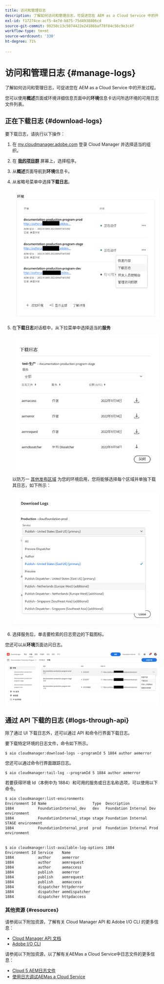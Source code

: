 ```yaml
---
title: 访问和管理日志
description: 了解如何访问和管理日志，可促进您在 AEM as a Cloud Service 中的开发过程。
exl-id: f17274ce-acf5-4e7d-b875-75d4938806cd
source-git-commit: 90250c13c5074422e24186baf78f84c56c9e3c4f
workflow-type: tm+mt
source-wordcount: '330'
ht-degree: 71%

---
```



# 访问和管理日志 {#manage-logs}

了解如何访问和管理日志，可促进您在 AEM as a Cloud Service 中的开发过程。

您可以使用&#x200B;**概述**&#x200B;页面或环境详细信息页面中的&#x200B;**环境**&#x200B;信息卡访问所选环境的可用日志文件列表。

## 正在下载日志 {#download-logs}

要下载日志，请执行以下操作：

1. 在 [my.cloudmanager.adobe.com](https://my.cloudmanager.adobe.com/) 登录 Cloud Manager 并选择适当的组织。

1. 在 **[我的项目群](/help/implementing/cloud-manager/getting-access-to-aem-in-cloud/editing-programs.md#my-programs)** 屏幕上，选择程序。

1. 从&#x200B;**概述**&#x200B;页面导航到&#x200B;**环境**&#x200B;信息卡。

1. 从省略号菜单中选择&#x200B;**下载日志**。

   ![下载日志菜单项](assets/download-logs1.png)

1. 在&#x200B;**下载日志**&#x200B;对话框中，从下拉菜单中选择适当的&#x200B;**服务**

   ![下载日志对话框](assets/download-preview.png)

   以防万一 [其他发布区域](/help/operations/additional-publish-regions.md) 为您的环境启用，您将能够选择每个区域并单独下载其日志，如下所示：

   ![下载其他发布区域的日志](assets/download-publish-region-logs.png)

1. 选择服务后，单击要检索的日志旁边的下载图标。

您还可以从&#x200B;**环境**&#x200B;页面访问日志。

![“环境”屏幕中的日志](assets/download-logs.png)



## 通过 API 下载的日志 {#logs-through-api}

除了通过 UI 下载日志外，还可以通过 API 和命令行界面下载日志。

要下载特定环境的日志文件，命令如下所示。

```shell
$ aio cloudmanager:download-logs --programId 5 1884 author aemerror
```

您还可以通过命令行界面跟踪日志。

```shell
$ aio cloudmanager:tail-log --programId 5 1884 author aemerror
```

若要获得环境 Id（本例中为 1884）和可用的服务或日志名称选项，可以使用以下命令。

```shell
$ aio cloudmanager:list-environments
Environment Id Name                     Type  Description                          
1884           FoundationInternal_dev   dev   Foundation Internal Dev environment  
1884           FoundationInternal_stage stage Foundation Internal STAGE environment
1884           FoundationInternal_prod  prod  Foundation Internal Prod environment
 
 
$ aio cloudmanager:list-available-log-options 1884
Environment Id Service    Name         
1884           author     aemerror     
1884           author     aemrequest   
1884           author     aemaccess    
1884           publish    aemerror     
1884           publish    aemrequest   
1884           publish    aemaccess    
1884           dispatcher httpderror   
1884           dispatcher aemdispatcher
1884           dispatcher httpdaccess
```

### 其他资源 {#resources}

请参阅以下附加资源，了解有关 Cloud Manager API 和 Adobe I/O CLI 的更多信息：

* [Cloud Manager API 文档](https://developer.adobe.com/experience-cloud/cloud-manager/)
* [Adobe I/O CLI](https://github.com/adobe/aio-cli-plugin-cloudmanager)

请参阅以下附加资源，以了解有关AEMas a Cloud Service中日志文件的更多信息：

* [Cloud 5 AEM日志文件](https://experienceleague.adobe.com/docs/experience-manager-learn/cloud-service/expert-resources/cloud-5/cloud5-aem-log-files.html)
* [使用日志调试AEMas a Cloud Service](https://experienceleague.adobe.com/docs/experience-manager-learn/cloud-service/debugging/debugging-aem-as-a-cloud-service/logs.html)
